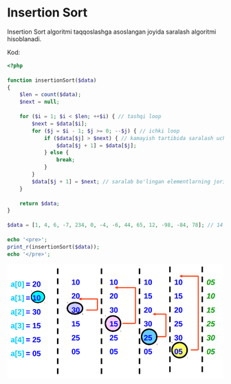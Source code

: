 # Insertion Sort

Insertion Sort algoritmi taqqoslashga asoslangan joyida saralash algoritmi hisoblanadi.


Kod:

```php
<?php

function insertionSort($data)
{
    $len = count($data);
    $next = null;

    for ($i = 1; $i < $len; ++$i) { // tashqi loop
        $next = $data[$i];
        for ($j = $i - 1; $j >= 0; --$j) { // ichki loop
            if ($data[$j] > $next) { // kamayish tartibida saralash uchun > ni < ga almashtirish kerak
                $data[$j + 1] = $data[$j];
            } else {
                break;
            }
        }
        $data[$j + 1] = $next; // saralab bo'lingan elementlarning joriy o'rniga keyingi qiymatni qo'yish.
    }

    return $data;
}

$data = [1, 4, 6, -7, 234, 0, -4, -6, 44, 65, 12, -98, -84, 78]; // 14

echo '<pre>';
print_r(insertionSort($data));
echo '</pre>';

```


![1682942034721](image/InsertionSort/1682942034721.png)
